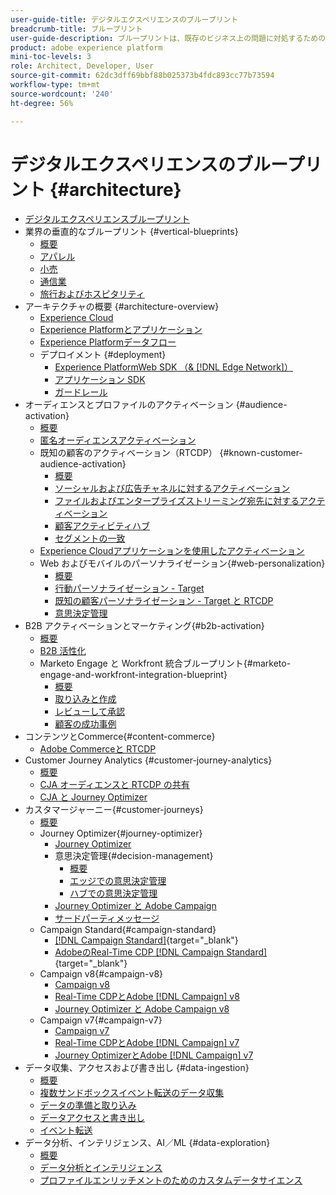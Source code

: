 ```yaml
---
user-guide-title: デジタルエクスペリエンスのブループリント
breadcrumb-title: ブループリント
user-guide-description: ブループリントは、既存のビジネス上の問題に対処するための反復可能な実装で、アーキテクチャ図、技術上の考慮事項および関連ドキュメントリンクが含まれます。
product: adobe experience platform
mini-toc-levels: 3
role: Architect, Developer, User
source-git-commit: 62dc3dff69bbf88b025373b4fdc893cc77b73594
workflow-type: tm+mt
source-wordcount: '240'
ht-degree: 56%

---
```



# デジタルエクスペリエンスのブループリント {#architecture}

+ [デジタルエクスペリエンスブループリント](/help/blueprints/overview.md)
+ 業界の垂直的なブループリント {#vertical-blueprints}
   + [概要](/help/blueprints/vertical-blueprints/overview.md)
   + [アパレル](/help/blueprints/vertical-blueprints/apparel.md)
   + [小売](/help/blueprints/vertical-blueprints/retail.md)
   + [通信業](/help/blueprints/vertical-blueprints/telecommunications.md)
   + [旅行およびホスピタリティ](/help/blueprints/vertical-blueprints/travel-hospitality.md)
+ アーキテクチャの概要 {#architecture-overview}
   + [Experience Cloud](/help/blueprints/experience-platform/experience-cloud.md)
   + [Experience Platformとアプリケーション](/help/blueprints/experience-platform/platform-applications.md)
   + [Experience Platformデータフロー](/help/blueprints/experience-platform/platform-data-flow.md)
   + デプロイメント {#deployment}
      + [Experience PlatformWeb SDK （&amp; [!DNL Edge Network]）](/help/blueprints/experience-platform/deployment/websdk.md)
      + [アプリケーション SDK](/help/blueprints/experience-platform/deployment/appsdk.md)
      + [ガードレール](/help/blueprints/experience-platform/deployment/guardrails.md)
+ オーディエンスとプロファイルのアクティベーション {#audience-activation}
   + [概要](/help/blueprints/audience-activation/overview.md)
   + [匿名オーディエンスアクティベーション](/help/blueprints/audience-activation/anonymous.md)
   + 既知の顧客のアクティベーション（RTCDP） {#known-customer-audience-activation}
      + [概要](/help/blueprints/audience-activation/known.md)
      + [ソーシャルおよび広告チャネルに対するアクティベーション](/help/blueprints/audience-activation/advertising-activation.md)
      + [ファイルおよびエンタープライズストリーミング宛先に対するアクティベーション](/help/blueprints/audience-activation/enterprise-destinations.md)
      + [顧客アクティビティハブ](/help/blueprints/audience-activation/customer-activity.md)
      + [セグメントの一致](/help/blueprints/audience-activation/segment-match.md)
   + [Experience Cloudアプリケーションを使用したアクティベーション](/help/blueprints/audience-activation/platform-and-applications.md)
   + Web およびモバイルのパーソナライゼーション{#web-personalization}
      + [概要](/help/blueprints/audience-activation/web-personalization/overview.md)
      + [行動パーソナライゼーション - Target](/help/blueprints//audience-activation/web-personalization/behavioral.md)
      + [既知の顧客パーソナライゼーション - Target と RTCDP](/help/blueprints/audience-activation/web-personalization/known-personalization.md)
      + [意思決定管理](/help/blueprints/audience-activation/web-personalization/decision-management-edge.md)
+ B2B アクティベーションとマーケティング{#b2b-activation}
   + [概要](/help/blueprints/b2b/overview.md)
   + [B2B 活性化](/help/blueprints/b2b/b2bactivation.md)
   + Marketo Engage と Workfront 統合ブループリント{#marketo-engage-and-workfront-integration-blueprint}
      + [概要](/help/blueprints/b2b/marketo-engage-and-workfront-integration-blueprint/overview.md)
      + [取り込みと作成](/help/blueprints/b2b/marketo-engage-and-workfront-integration-blueprint/intake-and-create.md)
      + [レビューして承認](/help/blueprints/b2b/marketo-engage-and-workfront-integration-blueprint/review-and-approve-blueprint.md)
      + [顧客の成功事例](/help/blueprints/b2b/marketo-engage-and-workfront-integration-blueprint/customer-success-stories.md)
+ コンテンツとCommerce{#content-commerce}
   + [Adobe Commerceと RTCDP](/help/blueprints/content-commerce/commerce/commerce-rtcdp.md)
+ Customer Journey Analytics {#customer-journey-analytics}
   + [概要](/help/blueprints/customer-journey-analytics/overview.md)
   + [CJA オーディエンスと RTCDP の共有](/help/blueprints/customer-journey-analytics/cja-rtcdp.md)
   + [CJA と Journey Optimizer](/help/blueprints/customer-journey-analytics/cja-ajo.md)
+ カスタマージャーニー{#customer-journeys}
   + [概要](/help/blueprints/customer-journeys/overview.md)
   + Journey Optimizer{#journey-optimizer}
      + [Journey Optimizer](/help/blueprints/customer-journeys/journey-optimizer.md)
      + 意思決定管理{#decision-management}
         + [概要](/help/blueprints/customer-journeys/decision_management/decision-management-overview.md)
         + [エッジでの意思決定管理](/help/blueprints/customer-journeys/decision_management/decision-management-edge.md)
         + [ハブでの意思決定管理](/help/blueprints/customer-journeys/decision_management/decision-management-hub.md)
      + [Journey Optimizer と Adobe Campaign](/help/blueprints/customer-journeys/ajo-and-campaign.md)
      + [サードパーティメッセージ](/help/blueprints/customer-journeys/3rd-party-messaging.md)
   + Campaign Standard{#campaign-standard}
      + [[!DNL Campaign Standard]](https://experienceleague.adobe.com/docs/campaign-standard.html?lang=ja){target="_blank"}
      + [AdobeのReal-Time CDP [!DNL Campaign Standard]](https://experienceleague.adobe.com/docs/campaign-standard/using/integrating-with-adobe-cloud/adobe-experience-platform/aep-sources-destinations/get-started-sources-destinations.html?lang=ja){target="_blank"}
   + Campaign v8{#campaign-v8}
      + [Campaign v8](/help/blueprints/customer-journeys/campaign-v8.md)
      + [Real-Time CDPとAdobe [!DNL Campaign] v8](/help/blueprints/customer-journeys/rtcdp-and-campaign-v8.md)
      + [Journey Optimizer と Adobe Campaign v8](/help/blueprints/customer-journeys/ajo-and-campaign-v8.md)
   + Campaign v7{#campaign-v7}
      + [Campaign v7](/help/blueprints/customer-journeys/campaign-v7.md)
      + [Real-Time CDPとAdobe [!DNL Campaign] v7](/help/blueprints/customer-journeys/rtcdp-and-campaign.md)
      + [Journey OptimizerとAdobe [!DNL Campaign] v7](/help/blueprints/customer-journeys/ajo-and-campaign-v7.md)
+ データ収集、アクセスおよび書き出し {#data-ingestion}
   + [概要](/help/blueprints/data-ingestion/overview.md)
   + [複数サンドボックスイベント転送のデータ収集](/help/blueprints/data-ingestion/multi-sandbox-event-forwarding.md)
   + [データの準備と取り込み](/help/blueprints/data-ingestion/ingestion.md)
   + [データアクセスと書き出し](/help/blueprints/data-ingestion/egress.md)
   + [イベント転送](/help/blueprints/data-ingestion/server-side-collection.md)
+ データ分析、インテリジェンス、AI／ML {#data-exploration}
   + [概要](/help/blueprints/data-insights/overview.md)
   + [データ分析とインテリジェンス](/help/blueprints/data-insights/analysis.md)
   + [プロファイルエンリッチメントのためのカスタムデータサイエンス](/help/blueprints/data-insights/data-science.md)
